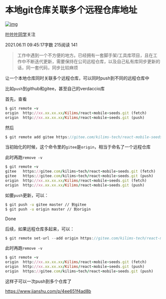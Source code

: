 # 本地git仓库关联多个远程仓库地址

[![img](https://upload.jianshu.io/users/upload_avatars/6700418/ac88dd36-1450-4b6b-8a21-baddc0e9f33d.jpeg?imageMogr2/auto-orient/strip|imageView2/1/w/96/h/96/format/webp)](https://www.jianshu.com/u/7064a8e9f73a)

[叶叶叶同学](https://www.jianshu.com/u/7064a8e9f73a)关注

2021.06.11 09:45:17字数 215阅读 141

> 工作中遇到一个不方便的地方。已经拥有一套脚手架/工具库项目，且在工作中不断迭代更新，需要保持在公司远程仓库，以及自己私有库同步更新的话，同一套代码，同步比较麻烦

让一个本地仓库同时关联多个远程仓库，可以同时push到不同的远程仓库中

比如`push`到github和gitee，甚至自己的verdaccio库

首先，查看



```ruby
$ git remote -v
origin  http://xx.xx.xx.xx/Kilims/react-mobile-seeds.git (fetch)
origin  http://xx.xx.xx.xx/Kilims/react-mobile-seeds.git (push)
```

然后



```csharp
$ git remote add gitee https://gitee.com/kilims-tech/react-mobile-seeds.git
```

当初始化的时候，这个命令里的`gitee`是`origin`，相当于命名了一个远程仓库

此时再跑`remove -v`



```ruby
$ git remote -v
gitee   https://gitee.com/kilims-tech/react-mobile-seeds.git (fetch)
gitee   https://gitee.com/kilims-tech/react-mobile-seeds.git (push)
origin  http://xx.xx.xx.xx/Kilims/react-mobile-seeds.git (fetch)
origin  http://xx.xx.xx.xx/Kilims/react-mobile-seeds.git (push)
```

如要`push`更新，可以：



```sh
$ git push -u gitee master // 到gitee
$ git push -u origin master // 到origin
```

Done

后续，如果远程仓库多起来，可以：



```csharp
$ git remote set-url --add origin https://gitee.com/kilims-tech/react-mobile-seeds.git
```

此时再跑`remove -v`



```ruby
$ git remote -v
origin  http://xx.xx.xx.xx/Kilims/react-mobile-seeds.git (fetch)
origin  http://xx.xx.xx.xx/Kilims/react-mobile-seeds.git (push)
origin  https://gitee.com/kilims-tech/react-mobile-seeds.git (push)
```

这样子可以一次push到多个仓库了



https://www.jianshu.com/p/4ee651f4ad8b